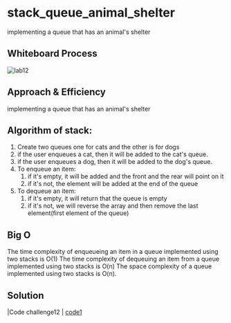 # stack_queue_animal_shelter
implementing a queue that has an animal's shelter
## Whiteboard Process

![lab12](https://github.com/ahmaderaqi/ahmaderaqi-data-structures-and-algorithms/assets/118004544/6a53d81e-de9b-41bb-9f68-97c3a238f099)


## Approach & Efficiency
implementing a queue that has an animal's shelter

## Algorithm of stack:
1. Create two queues one for cats and the other is for dogs
2. if the user enqueues a cat, then it will be added to the cat's queue.
3. if the user enqueues a dog, then it will be added to the dog's queue.
4. To enqueue an item:
   1. if it's empty, it will be added and the front and the rear will point on it
   2. if it's not, the element will be added at the end of the queue 
5. To dequeue an item:
   1. if it's empty, it will return that the queue is empty
   2. if it's not, we will reverse the array and then remove the last element(first element of the queue)
    




## Big O
The time complexity of enqueueing an item in a queue implemented using two stacks is O(1)
The time complexity of dequeuing an item from a queue implemented using two stacks is O(n) 
The space complexity of a queue implemented using two stacks is O(n).
## Solution

|Code challenge12  |    [code1](../stack_queue_animal_shelter.py)

